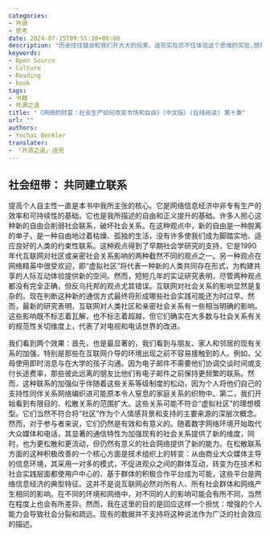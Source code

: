 ```yaml
---
categories:
- 开源
- 思考
date: 2024-07-15T09:55:10+08:00
description: "历史往往就会和我们开大大的玩笑。适兕实在忍不住体验这个思维的实验,想象虚拟的历史，于是尝试花几个月的时间翻译。Enjoy！Happy Reading～"
keywords:
- Open Source
- Culture
- Reading
- book
tags:
- 书籍
- 开源之道
title: "《网络的财富：社会生产如何改变市场和自由》（中文版）(在线阅读) 第十章"
url: ""
authors:
- Yochai Benkler
translater:
- 「开源之道」·适兕
---
```


## 社会纽带： 共同建立联系

提高个人自主性一直是本书中我所主张的核心。它是网络信息经济中非专有生产的效率和可持续性的基础。它也是我所描述的自由和正义提升的基础。许多人担心这种新的自由会削弱社会联系，破坏社会关系。在这种观点中，新的自由是一种脱离的单子，是一种自由地过着枯燥、孤独的生活，没有许多使我们成为脚踏实地、适应良好的人类的约束性联系。这种观点得到了早期社会学研究的支持，它是1990年代互联网对社区或亲密社会关系影响的两种截然不同的观点之一。另一种观点在网络精英中很受欢迎，即“虚拟社区”将代表一种新的人类共同存在形式，为构建共享的人际互动体验提供新的空间。然而，短短几年的实证研究表明，尽管两种观点都没有完全正确，但反乌托邦的观点尤其错误。互联网对社会关系的影响显然是复杂的。现在判断这种新的通信方式最终将形成哪些社会实践可能还为时过早。然而，最新的研究表明，互联网对人类社区和亲密社会关系有一些相当明确的影响。这些影响既不标志着瓦解，也不标志着超越，但它们确实在大多数与社会关系有关的规范性关切维度上，代表了对电视和电话世界的改进。

我们看到两个效果：首先，也是最显著的，我们看到与朋友、家人和邻居的现有关系的加强，特别是那些在互联网介导的环境出现之前不容易接触到的人。例如，父母使用即时消息与在大学的孩子沟通。因为电子邮件不需要他们协调交谈时间或支付长途费率，那些彼此远离的朋友比他们有电子邮件之前保持更频繁的联系。然而，这种联系的加强似乎伴随着这些关系等级制度的松动，因为个人将他们自己的支持性同伴关系网络编织进可能原本令人窒息的家庭关系的织物中。第二，我们开始看到有限目的、松散关系的范围扩大。这些关系可能不符合“虚拟社区”的理想模型。它们当然不符合将“社区”作为个人情感背景和支持的主要来源的深层次概念。然而，对于参与者来说，它们仍然是有效和有意义的。随着数字网络环境开始取代大众媒体和电话，其显著的通信特性为加强现有的社会关系提供了新的维度，同时，也为更松散和更流动，但仍然有意义的社会网络提供了新的能力。在松散联系方面的这种积极改善的一个核心方面是技术组织上的转变：从由商业大众媒体主导的信息环境，其采用一对多的模式，不促进观众之间的群体互动，转变为在技术和社会实践层面都使用户中心的、基于群体的积极合作平台成为可能，这些平台是网络信息经济的典型特征。这并不是说互联网必然对所有人、所有社会群体和网络产生相同的影响。在不同的环境和网络中，对不同的人的影响可能会有所不同，当然在程度上也会有所差异。然而，我在这里的目的是回应这样一个担忧：增强的个人能力会导致社会分裂和疏远。现有的数据并不支持将这种说法作为广泛的社会效应的描述。
